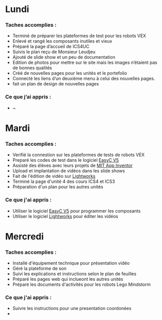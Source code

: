 # Lundi 
### Taches accomplies : 
   * Terminé de préparer les plateformes de test pour les robots VEX 
   * Enlevé et rangé les composants inutiles et vieux 
   * Préparé la page d’accueil de ICS4UC
   * Suivis le plan reçu de Monsieur Leudjeu
   * Ajouté de slide show et un peu de documentation 
   * Edition de photos pour mettre sur le site mais les images n’étaient pas de bonnes qualités 
   * Créé de nouvelles pages pour les unités et le portefolio
   * Connecté les liens d’un deuxième menu à celui des nouvelles pages. 
   * fait un plan de design de nouvelles pages 
### Ce que j’ai appris :  
   * ~
# Mardi 
### Taches accomplies :
   * Verifié la connestion sur les plateformes de tests de robots VEX 
   * Preparé les codes de test dans le logiciel [EasyC V5](https://www.vexrobotics.com/easyc-v5.html)
   * Assisté des élèves avec leurs projets de [MIT App Inventor](http://appinventor.mit.edu/explore/)
   * Upload et implantation de vidéos dans les slide shows 
   * Fait de l'édition de vidéo sur [Lightworks](https://www.lwks.com/)
   * Terminé la page d'unité 4 des cours ICS4 et ICS3
   * Préparation d'un plan pour les autres unités
### Ce que j'ai appris : 
   * Utiliser le logiciel [EasyC V5](https://www.vexrobotics.com/easyc-v5.html) pour programmer les composants 
   * Utiliser le logiciel [Lightworks](https://www.lwks.com/) pour éditer les vidéos 
# Mercredi 
### Taches accomplies :
   * Installé d'équipement technique pour présentation vidéo
   * Géré la plateforme de son
   * Suivi les explications et instructions selon le plan de feuilles
   * Préparé les pages web qui inclueont les autres unités 
   * Préparé les documents d'activités pour les robots Lego Mindstorm
### Ce que j'ai appris :
   * Suivre les instructions pour une presentation coordonées 
   * 
